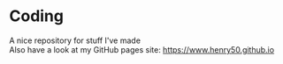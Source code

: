 # Coding
A nice repository for stuff I've made<br>
Also have a look at my GitHub pages site: https://www.henry50.github.io
